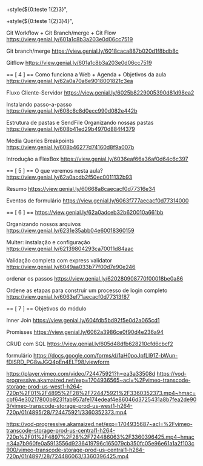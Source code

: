 

+style{${0:teste 1{2}3}",
<style>teste 1{23}</style>

+style{${0:teste 1{2}3}4}",
<style>teste 1{23}4</style>


Git Workflow + Git Branch/merge + Git Flow
https://view.genial.ly/601a1c8b3a203e0d06cc7519

Git branch/merge
https://view.genial.ly/6018caca887b020d1f8bdb8c

Gitflow
https://view.genial.ly/601a1c8b3a203e0d06cc7519

== [ 4 ] == 
Como funciona a Web + Agenda + Objetivos da aula
https://view.genial.ly/62a0a70a6e9018001821c3ea

Fluxo Cliente-Servidor
https://view.genial.ly/6025b8229005390d81d98ea2

Instalando passo-a-passo
https://view.genial.ly/608c8c8d0ecc990d082e442b

Estrutura de pastas e SendFile
   Organizando nossas pastas
https://view.genial.ly/608b41ed29b4970d884f4379

Media Queries
   Breakpoints
https://view.genial.ly/608b46277d74160d8f9a007b

Introdução a FlexBox
   https://view.genial.ly/6036eaf66a36af0d64c6c397

== [ 5 ] ==
O que veremos nesta aula?
https://view.genial.ly/62a0acdb2f50ec0011132b93

Resumo
https://view.genial.ly/60668a8caecacf0d77316e34

Eventos de formulário
https://view.genial.ly/6063f777aecacf0d77314000


== [ 6 ] ==
https://view.genial.ly/62a0adceb32b620010a661bb

Organizando nossos arquivos
https://view.genial.ly/6231e35abb04e60018360159

Multer: instalação e configuração
https://view.genial.ly/62139804293ca70011d84aac

Validação completa com express validator
https://view.genial.ly/6049aa033b77f00d7e90e246

ordenar os passos
https://view.genial.ly/620280908770f00018be0a86

Ordene as etapas para construir um processo de login completo
https://view.genial.ly/6063ef71aecacf0d77313f87

== [ 7 ] ==
Objetivos do módulo
<!-- https://view.genial.ly/62a0af1c954955001139d6cc -->

Inner Join
https://view.genial.ly/604fdb5bd92f5e0d2a065cd1

Promisses
https://view.genial.ly/6062a3986ce0f90d4e236a94

CRUD com SQL
https://view.genial.ly/605d48dfb628210cfd6cbcf2






formulário
https://docs.google.com/forms/d/1aH0poJpfLl91Z-bWun-fDlSRD_PG8wJGQ4pEn4ELT98/viewform












https://player.vimeo.com/video/724475921?h=ea3a33508d
https://vod-progressive.akamaized.net/exp=1704936565~acl=%2Fvimeo-transcode-storage-prod-us-west1-h264-720p%2F01%2F4895%2F28%2F724475921%2F3360352373.mp4~hmac=cbf64e30217800b9231fab957afe174edeaf4e86046d3725431a8b7fea2de903/vimeo-transcode-storage-prod-us-west1-h264-720p/01/4895/28/724475921/3360352373.mp4

https://vod-progressive.akamaized.net/exp=1704935687~acl=%2Fvimeo-transcode-storage-prod-us-central1-h264-720p%2F01%2F4897%2F28%2F724486063%2F3360396425.mp4~hmac=34a7b960fe0a5913556d9236419796c165079cb350fc05e96e61a1a2f103c900/vimeo-transcode-storage-prod-us-central1-h264-720p/01/4897/28/724486063/3360396425.mp4


